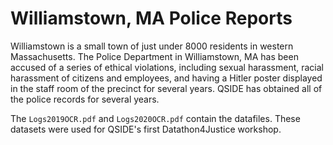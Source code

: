 # Williamstown, MA Police Reports 

Williamstown is a small town of just under 8000 residents in western Massachusetts. The Police Department in Williamstown, MA has been accused of a series of ethical violations, including sexual harassment, racial harassment of citizens and employees, and having a Hitler poster displayed in the staff room of the precinct for several years. QSIDE has obtained all of the police records for several years. 

The `Logs2019OCR.pdf` and `Logs2020OCR.pdf` contain the datafiles. These datasets were used for QSIDE's first Datathon4Justice workshop. 
